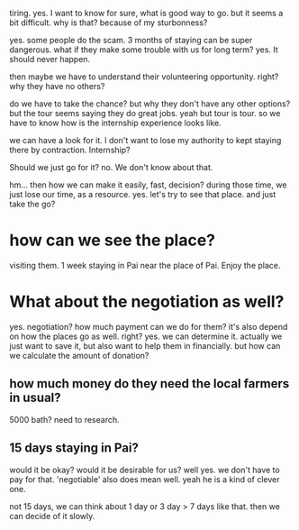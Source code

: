 tiring.
yes. I want to know for sure, what is good way to go.
but it seems a bit difficult.
why is that? because of my sturbonness?

yes. some people do the scam.
3 months of staying can be super dangerous.
what if they make some trouble with us for long term?
yes.
It should never happen.

then maybe we have to understand their volunteering opportunity. right?
why they have no others?

do we have to take the chance? but why they don't have any other options?
but the tour seems saying they do great jobs.
yeah but tour is tour.
so we have to know how is the internship experience looks like.

we can have a look for it.
I don't want to lose my authority to kept staying there by contraction.
Internship?

Should we just go for it?
no. We don't know about that.

hm...
then how we can make it easily, fast, decision?
during those time, we just lose our time, as a resource.
yes.
let's try to see that place.
and just take the go?

# how can we see the place?
visiting them.
1 week staying in Pai
near the place of Pai.
Enjoy the place.

# What about the negotiation as well?

yes.
negotiation? how much payment can we do for them?
it's also depend on how the places go as well. right?
yes. we can determine it.
actually we just want to save it, but also want to help them in financially.
but how can we calculate the amount of donation?

## how much money do they need the local farmers in usual?

5000 bath? need to research.

## 15 days staying in Pai?

would it be okay? would it be desirable for us?
well yes. we don't have to pay for that.
'negotiable' also does mean well.
yeah he is a kind of clever one.

not 15 days, we can think about 1 day or 3 day > 7 days like that.
then we can decide of it slowly.

